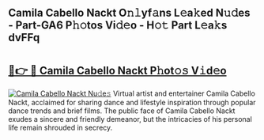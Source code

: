 ## Camila Cabello Nackt O𝚗𝚕yf𝚊ns L𝚎a𝚔ed N𝚞𝚍es - Part-GA6 P𝚑𝚘tos Vi𝚍𝚎o - H𝚘𝚝 Part L𝚎a𝚔s dvFFq

# <h2><a href="http://kf05jv.oniu.top/?m=Camila+Cabello+Nackt">🔗👉 🔴 Camila Cabello Nackt P𝚑ot𝚘𝚜 V𝚒d𝚎o</a></h2>

[![Camila Cabello Nackt Nu𝚍e𝚜](https://i.imgur.com/0qMVB7G.gif)](http://kf05jv.oniu.top/?m=Camila+Cabello+Nackt)
Virtual artist and entertainer Camila Cabello Nackt, acclaimed for sharing dance and lifestyle inspiration through popular dance trends and brief films. The public face of Camila Cabello Nackt exudes a sincere and friendly demeanor, but the intricacies of his personal life remain shrouded in secrecy.  
